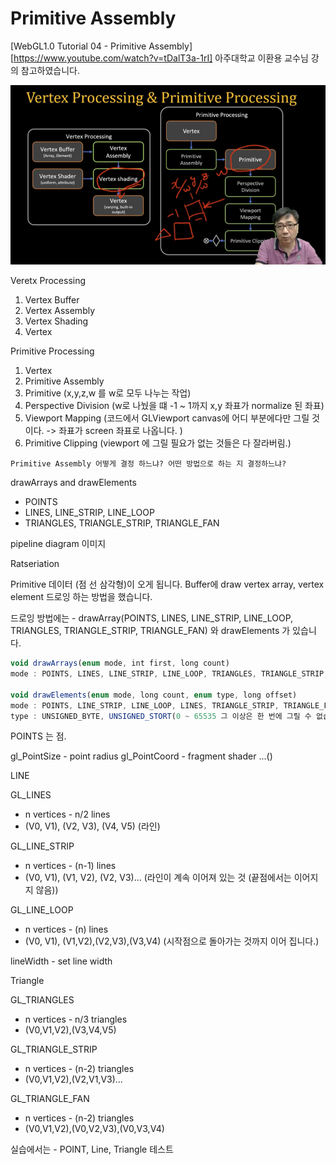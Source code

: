 # Primitive Assembly 

[WebGL1.0 Tutorial 04 - Primitive Assembly][https://www.youtube.com/watch?v=tDalT3a-1rI] 아주대학교 이환용 교수님 강의 참고하였습니다.

![이미지1](../image/04/1.png)

Veretx Processing 

1. Vertex Buffer  
2. Vertex Assembly 
3. Vertex Shading
4. Vertex 

Primitive Processing 

1. Vertex
2. Primitive Assembly
3. Primitive (x,y,z,w 를 w로 모두 나누는 작업)
4. Perspective Division (w로 나눴을 떄 -1 ~ 1까지 x,y 좌표가 normalize 된 좌표) 
5. Viewport Mapping (코드에서 GLViewport canvas에 어디 부분에다만 그릴 것이다. -> 좌표가 screen 좌표로 나옵니다. )
6. Primitive Clipping (viewport 에 그릴 필요가 없는 것들은 다 잘라버림.)


`Primitive Assembly 어떻게 결정 하느냐? 어떤 방법으로 하는 지 결정하느냐?`

drawArrays and drawElements

- POINTS 
- LINES, LINE_STRIP, LINE_LOOP 
- TRIANGLES, TRIANGLE_STRIP, TRIANGLE_FAN


pipeline diagram 이미지

Ratseriation 

Primitive 데이터 (점 선 삼각형)이 오게 됩니다. 
Buffer에 draw vertex array, vertex element 드로잉 하는 방법을 했습니다.

드로잉 방법에는 - drawArray(POINTS, LINES, LINE_STRIP, LINE_LOOP, TRIANGLES, TRIANGLE_STRIP, TRIANGLE_FAN) 와 drawElements 가 있습니다.

``` javascript
void drawArrays(enum mode, int first, long count) 
mode : POINTS, LINES, LINE_STRIP, LINE_LOOP, TRIANGLES, TRIANGLE_STRIP, TRIANGLE_FAN,

void drawElements(enum mode, long count, enum type, long offset)
mode : POINTS, LINE_STRIP, LINE_LOOP, LINES, TRIANGLE_STRIP, TRIANGLE_FAN, TRIANGLES 
type : UNSIGNED_BYTE, UNSIGNED_STORT(0 ~ 65535 그 이상은 한 번에 그릴 수 없습니다.)
```

POINTS 는 점.

gl_PointSize - point radius 
gl_PointCoord - fragment shader ...()


LINE 

GL_LINES 
- n vertices - n/2 lines 
- (V0, V1), (V2, V3), (V4, V5) (라인) 

GL_LINE_STRIP 
- n vertices - (n-1) lines 
- (V0, V1), (V1, V2), (V2, V3)... (라인이 계속 이어져 있는 것 (끝점에서는 이어지지 않음))

GL_LINE_LOOP
- n vertices - (n) lines 
- (V0, V1), (V1,V2),(V2,V3),(V3,V4) (시작점으로 돌아가는 것까지 이어 집니다.)

lineWidth - set line width 


Triangle 

GL_TRIANGLES 
- n vertices - n/3 triangles 
- (V0,V1,V2),(V3,V4,V5)

GL_TRIANGLE_STRIP
- n vertices - (n-2) triangles
- (V0,V1,V2),(V2,V1,V3)...

GL_TRIANGLE_FAN
- n vertices - (n-2) triangles 
- (V0,V1,V2),(V0,V2,V3),(V0,V3,V4) 

실습에서는 - POINT, Line, Triangle 테스트 